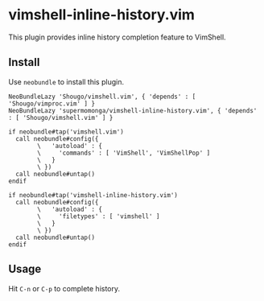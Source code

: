 # vimshell-inline-history.vim

This plugin provides inline history completion feature to VimShell.

## Install

Use `neobundle` to install this plugin.

```
NeoBundleLazy 'Shougo/vimshell.vim', { 'depends' : [ 'Shougo/vimproc.vim' ] }
NeoBundleLazy 'supermomonga/vimshell-inline-history.vim', { 'depends' : [ 'Shougo/vimshell.vim' ] }

if neobundle#tap('vimshell.vim')
  call neobundle#config({
        \   'autoload' : {
        \     'commands' : [ 'VimShell', 'VimShellPop' ]
        \   }
        \ })
  call neobundle#untap()
endif

if neobundle#tap('vimshell-inline-history.vim')
  call neobundle#config({
        \   'autoload' : {
        \     'filetypes' : [ 'vimshell' ]
        \   }
        \ })
  call neobundle#untap()
endif
```

## Usage

Hit `C-n` or `C-p` to complete history.
